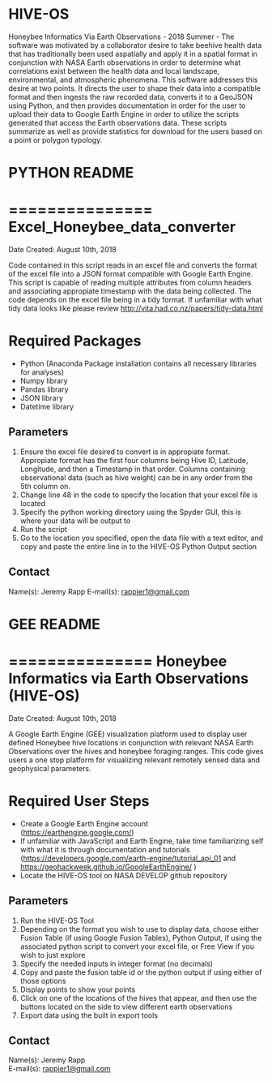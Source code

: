 # HIVE-OS
Honeybee Informatics Via Earth Observations - 2018 Summer - The software was motivated by a collaborator desire to take beehive health data that has traditionally been used aspatially and apply it in a spatial format in conjunction with NASA Earth observations in order to determine what correlations exist between the health data and local landscape, environmental, and atmospheric phenomena. This software addresses this desire at two points. It directs the user to shape their data into a compatible format and then ingests the raw recorded data, converts it to a GeoJSON using Python, and then provides documentation in order for the user to upload their data to Google Earth Engine in order to utilize the scripts generated that access the Earth observations data. These scripts summarize as well as provide statistics for download for the users based on a point or polygon typology.

# PYTHON README
===============
Excel_Honeybee_data_converter
===============

Date Created: August 10th, 2018

Code contained in this script reads in an excel file and converts the format of the excel file into a JSON format compatible with Google Earth Engine. 
This script is capable of reading multiple attributes from column headers and associating appropiate timestamp with the data being collected.
The code depends on the excel file being in a tidy format. If unfamiliar with what tidy data looks like please review http://vita.had.co.nz/papers/tidy-data.html

 Required Packages
===================
* Python (Anaconda Package installation contains all necessary libraries for analyses)
* Numpy library 
* Pandas library
* JSON library
* Datetime library


 Parameters
-------------


1. Ensure the excel file desired to convert is in appropiate format. Appropiate format has the first four columns being Hive ID, Latitude, Longitude, and then a Timestamp in that order. 
	Columns containing observational data (such as hive weight) can be in any order from the 5th column on. 
2. Change line 48 in the code to specify the location that your excel file is located
3. Specify the python working directory using the Spyder GUI, this is where your data will be output to
4. Run the script
5. Go to the location you specified, open the data file with a text editor, and copy and paste the entire line in to the HIVE-OS Python Output section


 Contact
---------
Name(s): Jeremy Rapp
E-mail(s): rappjer1@gmail.com



# GEE README
===============
Honeybee Informatics via Earth Observations (HIVE-OS)
===============

Date Created: August 10th, 2018

A Google Earth Engine (GEE) visualization platform used to display user defined Honeybee hive locations in conjunction with relevant NASA Earth Observations over the hives and honeybee foraging ranges. This code gives users a one stop platform for visualizing relevant remotely sensed data and geophysical parameters.  

 Required User Steps
===================
* Create a Google Earth Engine account (https://earthengine.google.com/)
* If unfamiliar with JavaScript and Earth Engine, take time familiarizing self with what it is through documentation and tutorials (https://developers.google.com/earth-engine/tutorial_api_01 and https://geohackweek.github.io/GoogleEarthEngine/ )
* Locate the HIVE-OS tool on NASA DEVELOP github repository



 Parameters
-------------


1. Run the HIVE-OS Tool
2. Depending on the format you wish to use to display data, choose either Fusion Table (if using Google Fusion Tables), Python Output, if using the associated python script to convert your excel file, or Free View if you wish to just explore
3. Specify the needed inputs in integer format (no decimals) 
4. Copy and paste the fusion table id or the python output if using either of those options
5. Display points to show your points
6. Click on one of the locations of the hives that appear, and then use the buttons located on the side to view different earth observations
7. Export data using the built in export tools 


 Contact
---------
Name(s): Jeremy Rapp	
E-mail(s): rappjer1@gmail.com




